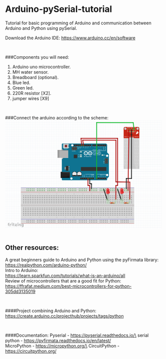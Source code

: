 # Arduino-pySerial-tutorial
Tutorial for basic programming of Arduino and communication between Arduino and Python using pySerial.

Download the Arduino IDE:
https://www.arduino.cc/en/software

<br />

###Components you will need:
1. Arduino uno microcontroller.
2. MH water sensor.
3. Breadboard (optional).
4. Blue led.
5. Green led.
6. 220R resistor [X2].
7. jumper wires [X9]

<br />

###Connect the arduino according to the scheme:
![img.png](img.png)
<br /><br />


## Other resources:
A great beginners guide to Arduino and Python using the pyFirmata library:
https://realpython.com/arduino-python/
\
Intro to Arduino:
\
https://learn.sparkfun.com/tutorials/what-is-an-arduino/all
\
Review of microcontrollers that are a good fit for Python:
\
https://ffrafat.medium.com/best-microcontrollers-for-python-305dd3135019


<br />

####Project combining Arduino and Python:
https://create.arduino.cc/projecthub/projects/tags/python

<br />

####Documentation:
Pyserial - https://pyserial.readthedocs.io/\
serial python - https://pyfirmata.readthedocs.io/en/latest/
\
MicroPython - https://micropython.org/\
CircuitPython - https://circuitpython.org/